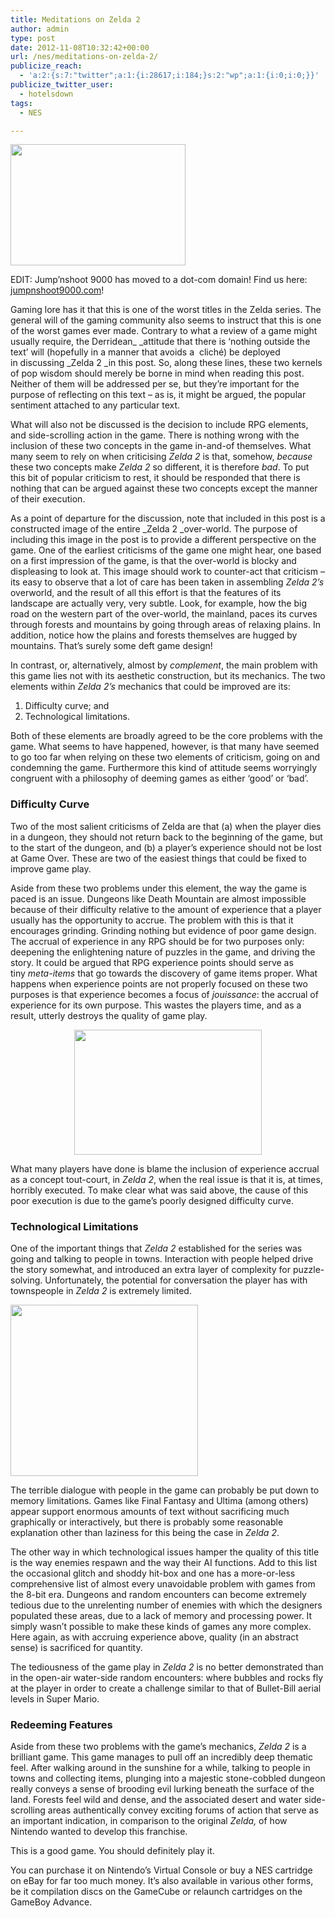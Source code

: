 ```yaml
---
title: Meditations on Zelda 2
author: admin
type: post
date: 2012-11-08T10:32:42+00:00
url: /nes/meditations-on-zelda-2/
publicize_reach:
  - 'a:2:{s:7:"twitter";a:1:{i:28617;i:184;}s:2:"wp";a:1:{i:0;i:0;}}'
publicize_twitter_user:
  - hotelsdown
tags:
  - NES

---
```

[<img class="alignleft  wp-image-183" title="reyvgm_zelda2" alt="" src="http://doubledashgames.com/subdomains/exportingblogs/wp-content/uploads/2012/11/reyvgm_zelda2.gif?w=150" width="280" height="194" />][1]

EDIT: Jump&#8217;nshoot 9000 has moved to a dot-com domain! Find us here: [jumpnshoot9000.com][2]!

Gaming lore has it that this is one of the worst titles in the Zelda series. The general will of the gaming community also seems to instruct that this is one of the worst games ever made. Contrary to what a review of a game might usually require, the Derridean_ _attitude that there is &#8216;nothing outside the text&#8217; will (hopefully in a manner that avoids a  cliché) be deployed in discussing _Zelda 2 _in this post. So, along these lines, these two kernels of pop wisdom should merely be borne in mind when reading this post. Neither of them will be addressed per se, but they&#8217;re important for the purpose of reflecting on this text &#8211; as is, it might be argued, the popular sentiment attached to any particular text.

What will also not be discussed is the decision to include RPG elements, and side-scrolling action in the game. There is nothing wrong with the inclusion of these two concepts in the game in-and-of themselves. What many seem to rely on when criticising _Zelda 2_ is that, somehow, _because_ these two concepts make _Zelda_ _2_ so different, it is therefore _bad_. To put this bit of popular criticism to rest, it should be responded that there is nothing that can be argued against these two concepts except the manner of their execution.

As a point of departure for the discussion, note that included in this post is a constructed image of the entire _Zelda 2 _over-world. The purpose of including this image in the post is to provide a different perspective on the game. One of the earliest criticisms of the game one might hear, one based on a first impression of the game, is that the over-world is blocky and displeasing to look at. This image should work to counter-act that criticism &#8211; its easy to observe that a lot of care has been taken in assembling _Zelda 2&#8217;s_ overworld, and the result of all this effort is that the features of its landscape are actually very, very subtle. Look, for example, how the big road on the western part of the over-world, the mainland, paces its curves through forests and mountains by going through areas of relaxing plains. In addition, notice how the plains and forests themselves are hugged by mountains. That&#8217;s surely some deft game design!

In contrast, or, alternatively, almost by _complement_, the main problem with this game lies not with its aesthetic construction, but its mechanics. The two elements within _Zelda 2&#8217;s_ mechanics that could be improved are its:

  1. Difficulty curve; and
  2. Technological limitations.

Both of these elements are broadly agreed to be the core problems with the game. What seems to have happened, however, is that many have seemed to go too far when relying on these two elements of criticism, going on and condemning the game. Furthermore this kind of attitude seems worryingly congruent with a philosophy of deeming games as either &#8216;good&#8217; or &#8216;bad&#8217;.

### Difficulty Curve

Two of the most salient criticisms of Zelda are that (a) when the player dies in a dungeon, they should not return back to the beginning of the game, but to the start of the dungeon, and (b) a player&#8217;s experience should not be lost at Game Over. These are two of the easiest things that could be fixed to improve game play.

Aside from these two problems under this element, the way the game is paced is an issue. Dungeons like Death Mountain are almost impossible because of their difficulty relative to the amount of experience that a player usually has the opportunity to accrue. The problem with this is that it encourages grinding. Grinding nothing but evidence of poor game design. The accrual of experience in any RPG should be for two purposes only: deepening the enlightening nature of puzzles in the game, and driving the story. It could be argued that RPG experience points should serve as tiny _meta-items_ that go towards the discovery of game items proper. What happens when experience points are not properly focused on these two purposes is that experience becomes a focus of _jouissance_: the accrual of experience for its own purpose. This wastes the players time, and as a result, utterly destroys the quality of game play.

<p style="text-align:center;">
  <a href="http://doubledashgames.com/subdomains/exportingblogs/wp-content/uploads/2012/11/zelda_ii_the_adventure_of_link_2.jpg"><img class="size-medium wp-image-196 aligncenter" title="Zelda_II_The_Adventure_of_Link_(2)" alt="" src="http://doubledashgames.com/subdomains/exportingblogs/wp-content/uploads/2012/11/zelda_ii_the_adventure_of_link_2.jpg?w=300" width="300" height="200" /></a>
</p>

What many players have done is blame the inclusion of experience accrual as a concept tout-court, in _Zelda 2_, when the real issue is that it is, at times, horribly executed. To make clear what was said above, the cause of this poor execution is due to the game&#8217;s poorly designed difficulty curve.

### Technological Limitations

One of the important things that _Zelda 2_ established for the series was going and talking to people in towns. Interaction with people helped drive the story somewhat, and introduced an extra layer of complexity for puzzle-solving. Unfortunately, the potential for conversation the player has with townspeople in _Zelda 2_ is extremely limited.

[<img class="aligncenter size-medium wp-image-200" title="Zelda2_Screen2" alt="" src="http://doubledashgames.com/subdomains/exportingblogs/wp-content/uploads/2012/11/zelda2_screen2.jpg?w=300" width="300" height="274" />][3]

The terrible dialogue with people in the game can probably be put down to memory limitations. Games like Final Fantasy and Ultima (among others) appear support enormous amounts of text without sacrificing much graphically or interactively, but there is probably some reasonable explanation other than laziness for this being the case in _Zelda 2_.

The other way in which technological issues hamper the quality of this title is the way enemies respawn and the way their AI functions. Add to this list the occasional glitch and shoddy hit-box and one has a more-or-less comprehensive list of almost every unavoidable problem with games from the 8-bit era. Dungeons and random encounters can become extremely tedious due to the unrelenting number of enemies with which the designers populated these areas, due to a lack of memory and processing power. It simply wasn&#8217;t possible to make these kinds of games any more complex. Here again, as with accruing experience above, quality (in an abstract sense) is sacrificed for quantity.

The tediousness of the game play in _Zelda 2_ is no better demonstrated than in the open-air water-side random encounters: where bubbles and rocks fly at the player in order to create a challenge similar to that of Bullet-Bill aerial levels in Super Mario.

### Redeeming Features

Aside from these two problems with the game&#8217;s mechanics, _Zelda 2_ is a brilliant game. This game manages to pull off an incredibly deep thematic feel. After walking around in the sunshine for a while, talking to people in towns and collecting items, plunging into a majestic stone-cobbled dungeon really conveys a sense of brooding evil lurking beneath the surface of the land. Forests feel wild and dense, and the associated desert and water side-scrolling areas authentically convey exciting forums of action that serve as an important indication, in comparison to the original _Zelda,_ of how Nintendo wanted to develop this franchise.

This is a good game. You should definitely play it.

You can purchase it on Nintendo&#8217;s Virtual Console or buy a NES cartridge on eBay for far too much money. It&#8217;s also available in various other forms, be it compilation discs on the GameCube or relaunch cartridges on the GameBoy Advance.

 [1]: http://doubledashgames.com/subdomains/exportingblogs/wp-content/uploads/2012/11/reyvgm_zelda2.gif
 [2]: http://jumpnshoot9000.com
 [3]: http://doubledashgames.com/subdomains/exportingblogs/wp-content/uploads/2012/11/zelda2_screen2.jpg
